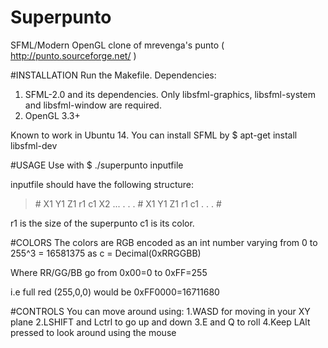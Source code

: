 # Superpunto
SFML/Modern OpenGL clone of mrevenga's punto ( http://punto.sourceforge.net/ )

#INSTALLATION
Run the Makefile.
Dependencies:
1. SFML-2.0 and its dependencies. Only libsfml-graphics, libsfml-system and libsfml-window are required.
2. OpenGL 3.3+

Known to work in Ubuntu 14. You can install SFML by $ apt-get install libsfml-dev

#USAGE
Use with $ ./superpunto inputfile

inputfile should have the following structure:
>\#
>X1 Y1 Z1 r1 c1
>X2 ...
>.
>.
>.
>\#
>X1 Y1 Z1 r1 c1
>.
>.
>.
>\#

r1 is the size of the superpunto
c1 is its color.

#COLORS
The colors are RGB encoded as an int number varying from 0 to 255^3 = 16581375 as c = Decimal(0xRRGGBB)

Where RR/GG/BB go from 0x00=0 to 0xFF=255

i.e full red (255,0,0) would be 0xFF0000=16711680

#CONTROLS
You can move around using:
1.WASD for moving in your XY plane
2.LSHIFT and Lctrl to go up and down
3.E and Q to roll
4.Keep LAlt pressed to look around using the mouse






